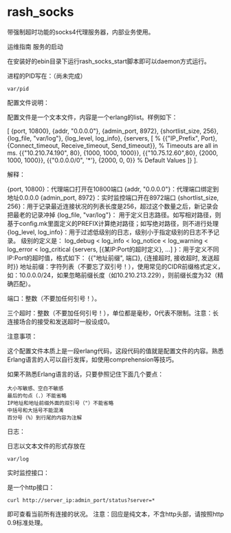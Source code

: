 rash_socks
==========

带强制超时功能的socks4代理服务器，内部业务使用。

运维指南
服务的启动

在安装好的ebin目录下运行rash_socks_start脚本即可以daemon方式运行。

进程的PID写在：（尚未完成）

    var/pid

 
配置文件说明：

配置文件是一个文本文件，内容是一个erlang的list。样例如下：

  [   {port, 10800},
      {addr, "0.0.0.0"},
      {admin_port, 8972},
      {shortlist_size, 256},
      {log_file, "var/log"},
      {log_level, log_info},
      {servers, [
            % {{"IP_Prefix", Port}, {Connect_timeout, Receive_timeout, Send_timeout}},
            % Timeouts are all in ms.
            {{"10.210.74.190", 80}, {1000, 1000, 1000}},
            {{"10.75.12.60",80}, {2000, 1000, 1000}},
            {{"0.0.0.0/0", '*'}, {2000, 0, 0}} % Default Values
      ]}
  ].

 

 
解释：

{port, 10800}：代理端口打开在10800端口
{addr, "0.0.0.0"}：代理端口绑定到地址0.0.0.0
{admin_port, 8972}：实时监控端口开在8972端口
{shortlist_size, 256}：用于记录最近连接状况的列表长度是256，超过这个数量之后，新记录会把最老的记录冲掉
{log_file, "var/log"}： 用于定义日志路径。如写相对路径，则基于config.mk里面定义的PREFIX计算绝对路径；如写绝对路径，则不进行处理
{log_level, log_info}：用于过滤低级别的日志，级别小于指定级别的日志不予记录。
      级别的定义是： log_debug < log_info < log_notice < log_warning < log_error < log_critical
{servers, [{某IP:Port的超时定义}, ...] }：用于定义不同IP:Port的超时值，格式如下：
  {{"地址前缀", 端口}, {连接超时, 接收超时, 发送超时}}
地址前缀：字符列表（不要忘了双引号！），使用常见的CIDR前缀格式定义，如：10.0.0.0/24，如果忽略前缀长度（如10.210.213.229），则前缀长度为32（精确匹配）。

端口：整数（不要加任何引号！）。

三个超时：整数（不要加任何引号！），单位都是毫秒，0代表不限制。注意：长连接场合的接受和发送超时一般设成0。

 
注意事项：

这个配置文件本质上是一段erlang代码，这段代码的值就是配置文件的内容。熟悉Erlang语言的人可以自行发挥，如使用comprehension等技巧。

如果不熟悉Erlang语言的话，只要參照记住下面几个要点：

    大小写敏感、空白不敏感
    最后的句点（.）不能省略
    IP地址和地址前缀外面的双引号（"）不能省略
    中括号和大括号不能混淆
    百分号（%）到行尾的内容为注解

 
日志： 

日志以文本文件的形式存放在

    var/log

 
实时监控接口： 

是一个http接口：

    curl http://server_ip:admin_port/status?server=*

即可查看当前所有连接的状况。
注意：回应是纯文本，不含http头部，请按照http 0.9标准处理。
